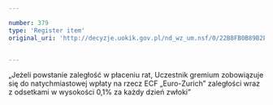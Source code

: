 ```yaml
---

number: 379
type: 'Register item'
original_uri: 'http://decyzje.uokik.gov.pl/nd_wz_um.nsf/0/22B8FB0B89B2E901C12572DD00329527?OpenDocument'


---
```


„Jeżeli powstanie zaległość w płaceniu rat, Uczestnik gremium zobowiązuje się do natychmiastowej wpłaty na rzecz ECF „Euro-Zurich” zaległości wraz z odsetkami w wysokości 0,1% za każdy dzień zwłoki”
